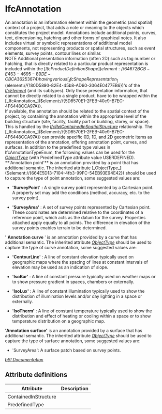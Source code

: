 IfcAnnotation
=============
An annotation is an information element within the geometric (and spatial)
context of a project, that adds a note or meaning to the objects which
constitutes the project model. Annotations include additional points, curves,
text, dimensioning, hatching and other forms of graphical notes. It also
includes virtual or symbolic representations of additional model components,
not representing products or spatial structures, such as event elements,
survey points, contour lines or similar.  
NOTE Additional presentation information (often 2D) such as tag number or
hatching, that is directly related to a particular product representation is
included within the
[_IfcProductDefinitionShape_]($element://{64672BCB-E463-4695-89DE-
CBCA36253674}) having various
[_IfcShapeRepresentation_]($element://{180D5890-82E4-45b8-AD90-3064E0477EB6})'s
of the [_IfcElement_]($element://{B8038DA1-0F9B-4585-AF55-52C23EBB33CD}) (and
its subtypes). Only those presentation information, that cannot be directly
related to a single product, have to be wrapped within the
[_IfcAnnotation_]($element://{5D8570E1-2FEB-40e9-B7EC-4F6448CCA97A}).  
If available, the annotation should be related to the spatial context of the
project, by containing the annotation within the appropriate level of the
building structure (site, facility, facility part or building, storey, or
space). This is handled by the
[_IfcRelContainedInSpatialStructure_]($element://{4BA66984-EDFC-415d-BB2E-DE5369370756})
relationship.  
The [_IfcAnnotation_]($element://{5D8570E1-2FEB-40e9-B7EC-4F6448CCA97A}) can
provide specific 0D, 1D, and 2D geometric items as representation of the
annotation, offering annotation point, curves, and surfaces. In addition to
the predefined type values in IfcAnnotationTypeEnum, the following values can
be used for the
[_ObjectType_]($element://{664E5D13-7104-4fb3-99FC-54EB93E94E42}) (with
PredefinedType attribute value USERDEFINED).  
 **'Annotation point'** is an annotation provided by a point that has
additional semantic. The inherited attribute
[_ObjectType_]($element://{664E5D13-7104-4fb3-99FC-54EB93E94E42}) should be
used to capture the type of point annotation, some suggested values are:  

  

  * **'SurveyPoint'** : A single survey point represented by a Cartesian point. A property set may add the conditions (method, accuracy, etc. to the survey point).
  

  * **'SurveyArea'** : A set of survey points represented by Cartesian point. These coordinates are determined relative to the coordinates of a reference point, which acts as the datum for the survey. Properties attached apply equally to all points. The difference in elevation of the survey points enables terrain to be determined.
  

  
' **Annotation curve** ' is an annotation provided by a curve that has
additional semantic. The inherited attribute
[_ObjectType_]($element://{664E5D13-7104-4fb3-99FC-54EB93E94E42}) should be
used to capture the type of curve annotation, some suggested values are:  

  

  * **'ContourLine'** : A line of constant elevation typically used on geographic maps where the spacing of lines at constant intervals of elevation may be used as an indication of slope.
  

  * **'IsoBar'** : A line of constant pressure typically used on weather maps or to show pressure gradient in spaces, chambers or externally.
  

  * **'IsoLux'** : A line of constant illumination typically used to show the distribution of illumination levels and/or day lighting in a space or externally.
  

  * **'IsoTherm'** : A line of constant temperature typically used to show the distribution and effect of heating or cooling within a space or to show temperature distribution on a geographic map.
  

  
 **'Annotation surface'** is an annotation provided by a surface that has
additional semantic. The inherited attribute
[_ObjectType_]($element://{664E5D13-7104-4fb3-99FC-54EB93E94E42}) should be
used to capture the type of surface annotation, some suggested values are:  

  

  * 'SurveyArea': A surface patch based on survey points.
  

  
[ _bSI
Documentation_](https://standards.buildingsmart.org/IFC/DEV/IFC4_2/FINAL/HTML/schema/ifcproductextension/lexical/ifcannotation.htm)


Attribute definitions
---------------------
| Attribute            | Description   |
|----------------------|---------------|
| ContainedInStructure |               |
| PredefinedType       |               |


